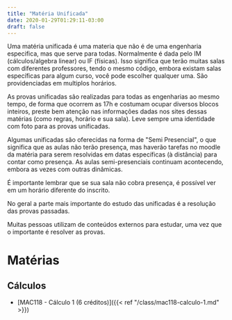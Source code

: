```yaml
---
title: "Matéria Unificada"
date: 2020-01-29T01:29:11-03:00
draft: false
---
```


Uma matéria unificada é uma materia que não é de uma engenharia especifica, mas que serve para todas. Normalmente é dada pelo IM (cálculos/algebra linear) ou IF (físicas). Isso significa que terão muitas salas com diferentes professores, tendo o mesmo código, embora existam salas específicas para algum curso, você pode escolher qualquer uma. São providenciadas em multiplos horários.

As provas unificadas são realizadas para todas as engenharias ao mesmo tempo, de forma que ocorrem as 17h e costumam ocupar diversos blocos inteiros, preste bem atenção nas informações dadas nos sites dessas matérias (como regras, horário e sua sala). Leve sempre uma identidade com foto para as provas unificadas.

Algumas unificadas são oferecidas na forma de "Semi Presencial", o que significa que as aulas não terão presença, mas haverão tarefas no moodle da matéria para serem resolvidas em datas específicas (à distância) para contar como presença. As aulas semi-presenciais continuam acontecendo, embora as vezes com outras dinâmicas.

É importante lembrar que se sua sala não cobra presença, é possível ver em um horário diferente do inscrito.

No geral a parte mais importante do estudo das unificadas é a resolução das provas passadas.

Muitas pessoas utilizam de conteúdos externos para estudar, uma vez que o importante é resolver as provas.

# Matérias

## Cálculos

- [MAC118 - Cálculo 1 (6 créditos)]({{< ref "/class/mac118-calculo-1.md" >}})
